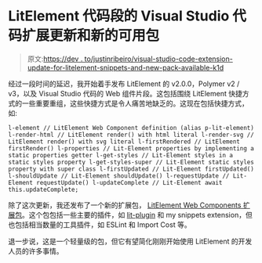 # LitElement 代码段的 Visual Studio 代码扩展更新和新的可用包

> 原文:[https://dev . to/justinribeiro/visual-studio-code-extension-update-for-litelement-snippets-and-new-pack-available-k1d](https://dev.to/justinribeiro/visual-studio-code-extension-update-for-litelement-snippets-and-new-pack-available-k1d)

经过一段时间的延迟，我开始着手发布 LitElement 的 v2.0.0，Polymer v2 / v3，以及 Visual Studio 代码的 Web 组件片段。这包括围绕 LitElement 快捷方式的一些重要重组，这些快捷方式是令人痛苦地缺乏的。这现在包括快捷方式，如:

```
l-element // LitElement Web Component definition (alias p-lit-element) l-render-html // LitElement render() with html literal l-render-svg // LitElement render() with svg literal l-firstRendered // LitElement firstRender() l-properties // Lit-Element properties by implementing a static properties getter l-get-styles // Lit-Element styles in a static styles property l-get-styles-super // Lit-Element static styles property with super class l-firstUpdated // Lit-Element firstUpdated() l-shouldUpdate // Lit-Element shouldUpdate() l-requestUpdate // Lit-Element requestUpdate() l-updateComplete // Lit-Element await this.updateComplete; 
```

除了这次更新，我还发布了一个新的扩展包， [LitElement Web Components 扩展包](https://marketplace.visualstudio.com/items?itemName=justinribeiro.litelement-web-components-extension-pack)。这个包包括一些主要的插件，如 [lit-plugin](https://marketplace.visualstudio.com/items?itemName=runem.lit-plugin) 和 my snippets extension，但也包括相当数量的工具插件，如 ESLint 和 Import Cost 等。

退一步说，这是一个轻量级的包，但它有望简化刚刚开始使用 LitElement 的开发人员的许多事情。